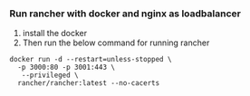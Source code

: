 ### Run rancher with docker and nginx as loadbalancer
1. install the docker
2. Then run the below command for running rancher
```
docker run -d --restart=unless-stopped \
  -p 3000:80 -p 3001:443 \
   --privileged \
  rancher/rancher:latest --no-cacerts
```
